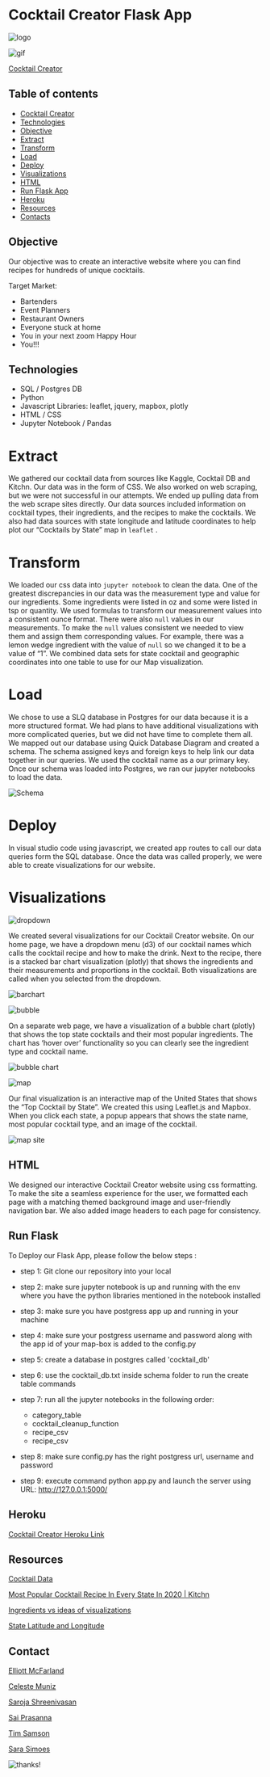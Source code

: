 # Cocktail Creator Flask App

![logo](static/Images/logo3.JPG)

![gif](https://media0.giphy.com/media/3o7qDZCsPfhyaRazE4/giphy.gif?cid=ecf05e475kr7ugqqtux44yfk8yyp0stctomqe8kxneh8anve&rid=giphy.gif)

[Cocktail Creator]( https://makeyourcocktails.herokuapp.com)

## Table of contents
* [Cocktail Creator](#cocktail-creator)
* [Technologies](#technologies)
* [Objective](#objective)
* [Extract](#extract)
* [Transform](#transform)
* [Load](#load)
* [Deploy](deploy)
* [Visualizations](#visualizations)
* [HTML](html)
* [Run Flask App](run-flask)
* [Heroku](heroku)
* [Resources](#resources)
* [Contacts](#contacts)

## Objective 

Our objective was to create an interactive website where you can find recipes for hundreds of unique cocktails.

Target Market:

* Bartenders
* Event Planners
* Restaurant Owners
* Everyone stuck at home
* You in your next zoom Happy Hour
* You!!!

## Technologies

* SQL / Postgres DB
* Python
* Javascript Libraries: leaflet, jquery, mapbox, plotly
* HTML / CSS 
* Jupyter Notebook / Pandas

# Extract

We gathered our cocktail data from sources like Kaggle, Cocktail DB and Kitchn. Our data was in the form of CSS. We also worked on web scraping, but we were not successful in our attempts. We ended up pulling data from the web scrape sites directly. Our data sources included information on cocktail types, their ingredients, and the recipes to make the cocktails. We also had data sources with state longitude and latitude coordinates to help plot our “Cocktails by State” map in `leaflet` . 

# Transform

We loaded our css data into `jupyter notebook` to clean the data. One of the greatest discrepancies in our data was the measurement type and value for our ingredients. Some ingredients were listed in oz and some were listed in tsp or quantity. We used formulas to transform our measurement values into a consistent ounce format. There were also `null` values in our measurements. To make the `null` values consistent we needed to view them and assign them corresponding values. For example, there was a lemon wedge ingredient with the value of `null` so we changed it to be a value of “1”. 
We combined data sets for state cocktail and geographic coordinates into one table to use for our Map visualization. 

# Load

We chose to use a SLQ database in Postgres for our data because it is a more structured format. We had plans to have additional visualizations with more complicated queries, but we did not have time to complete them all. We mapped out our database using Quick Database Diagram and created a schema. The schema assigned keys and foreign keys to help link our data together in our queries. We used the cocktail name as a our primary key. 
Once our schema was loaded into Postgres, we ran our jupyter notebooks to load the data. 

![Schema](static/Images/Draft_Schema.png)

# Deploy

In visual studio code using javascript, we created app routes to call our data queries form the SQL database. Once the data was called properly, we were able to create visualizations for our website. 

 
# Visualizations

![dropdown](static/Images/drop_down.JPG)

We created several visualizations for our Cocktail Creator website. On our home page, we have a dropdown menu (d3) of our cocktail names which calls the cocktail recipe and how to make the drink. Next to the recipe, there is a stacked bar chart visualization (plotly) that shows the ingredients and their measurements and proportions in the cocktail. Both visualizations are called when you selected from the dropdown. 

![barchart](static/Images/recipe_bar.png)


![bubble](static/Images/bubble.JPG)

On a separate web page, we have a visualization of a bubble chart (plotly) that shows the top state cocktails and their most popular ingredients. The chart has ‘hover over’ functionality so you can clearly see the ingredient type and cocktail name. 

![bubble chart](static/Images/Bubble_chart.JPG)

![map](static/Images/map.JPG)

Our final visualization is an interactive map of the United States that shows the “Top Cocktail by State”. We created this using Leaflet.js and Mapbox. When you click each state, a popup appears that shows the state name, most popular cocktail type, and an image of the cocktail. 

![map site](static/Images/state_map.JPG)

## HTML

We designed our interactive Cocktail Creator website using css formatting. To make the site a seamless experience for the user, we formatted each page with a matching themed background image and user-friendly navigation bar. We also added image headers to each page for consistency. 


## Run Flask

To Deploy our Flask App, please follow the below steps :
* step 1: Git clone our repository into your local

* step 2: make sure jupyter notebook is up and running with the env where you have the python libraries mentioned in the notebook installed

* step 3: make sure you have postgress app up and running in your machine

* step 4: make sure your postgress username and password along with the app id of your map-box is added to the config.py

* step 5: create a database in postgres called 'cocktail_db'

* step 6: use the cocktail_db.txt inside schema folder to run the create table commands

* step 7: run all the jupyter notebooks in the following order:
	* category_table
	* cocktail_cleanup_function
	* recipe_csv
	* recipe_csv

* step 8: make sure config.py has the right postgress url, username and password 

* step 9: execute command python app.py and launch the server using URL: http://127.0.0.1:5000/

## Heroku

[Cocktail Creator Heroku Link](https://makeyourcocktails.herokuapp.com)

## Resources

[Cocktail Data](https://github.com/rfordatascience/tidytuesday/blob/master/data/2020/2020-05-26/readme.md)

[Most Popular Cocktail Recipe In Every State In 2020 | Kitchn](https://www.thekitchn.com/most-popular-cocktail-recipes-covid-23038322)

[Ingredients vs ideas of visualizations](https://www.thecocktaildb.com/api.php)

[State Latitude and Longitude](https://www.kaggle.com/washimahmed/usa-latlong-for-state-abbreviations)



## Contact

[Elliott McFarland](https://github.com/emcfarland)

[Celeste Muniz](https://github.com/celeste1030)

[Saroja Shreenivasan](https://github.com/shreeniv)

[Sai Prasanna](https://github.com/prasanna0913)

[Tim Samson](https://github.com/timsamson)

[Sara Simoes](https://github.com/Ssimoes48)


![thanks!](static/Images/thank_you.JPG)
